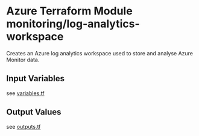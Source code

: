 # Azure Terraform Module monitoring/log-analytics-workspace 

Creates an Azure log analytics workspace used to store and analyse Azure Monitor data.

## Input Variables

see [variables.tf](variables.tf)

## Output Values

see [outputs.tf](outputs.tf)

